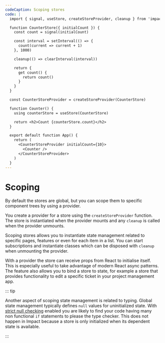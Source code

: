 ```yaml
---
codeCaption: Scoping stores
code: |
  import { signal, useStore, createStoreProvider, cleanup } from 'impact-react'

  function CounterStore({ initialCount }) {
    const count = signal(initialCount)

    const interval = setInterval(() => {
      count(current => current + 1)
    }, 1000)

    cleanup(() => clearInterval(interval))

    return {
      get count() {
        return count()
      }
    }
  }

  const CounterStoreProvider = createStoreProvider(CounterStore)

  function Counter() {
    using counterStore = useStore(CounterStore)

    return <h2>Count {counterStore.count}</h2>
  }

  export default function App() {
    return (
      <CounterStoreProvider initialCount={10}>
        <Counter />
      </CounterStoreProvider>
    )
  }
---
```


# Scoping

<ClientOnly>
 <Playground />
</ClientOnly>

By default the stores are global, but you can scope them to specific component trees by using a provider.

You create a provider for a store using the `createStoreProvider` function. The store is instantiated when the provider mounts and any `cleanup` is called when the provider unmounts.

Scoping stores allows you to instantiate state management related to specific pages, features or even for each item in a list. You can start subscriptions and instantiate classes which can be disposed with `cleanup` when unmounting the provider.

With a provider the store can receive props from React to initialise itself. This is especially useful to take advantage of modern React async patterns. The feature also allows you to bind a store to state, for example a store that provides functionality to edit a specific ticket in your project management app.

::: tip

Another aspect of scoping state management is related to typing. Global state management typically defines `null` values for uninitialized state. With [strict null checking](https://www.typescriptlang.org/tsconfig/strictNullChecks.html) enabled you are likely to find your code having many non functional `if` statements to please the type checker. This does not happen in Impact because a store is only initialized when its dependent state is available.

:::
